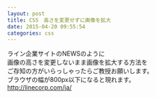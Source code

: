 ```yaml
---
layout: post
title: CSS　高さを変更せずに画像を拡大
date: 2015-04-20 09:55:54
categories: css
---
```

<!-- {% raw %} -->
<p>ライン企業サイトのNEWSのように<br>
画像の高さを変更しないまま画像を拡大する方法を<br>
ご存知の方がいらっしゃったらご教授お願いします。<br>
ブラウザの幅が800px以下になると現れます。<br>
<a href="http://linecorp.com/ja/" rel="nofollow">http://linecorp.com/ja/</a></p>
<!-- {% endraw %} -->
